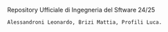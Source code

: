 Repository Ufficiale di Ingegneria del Sftware 24/25  

    Alessandroni Leonardo, Brizi Mattia, Profili Luca.  